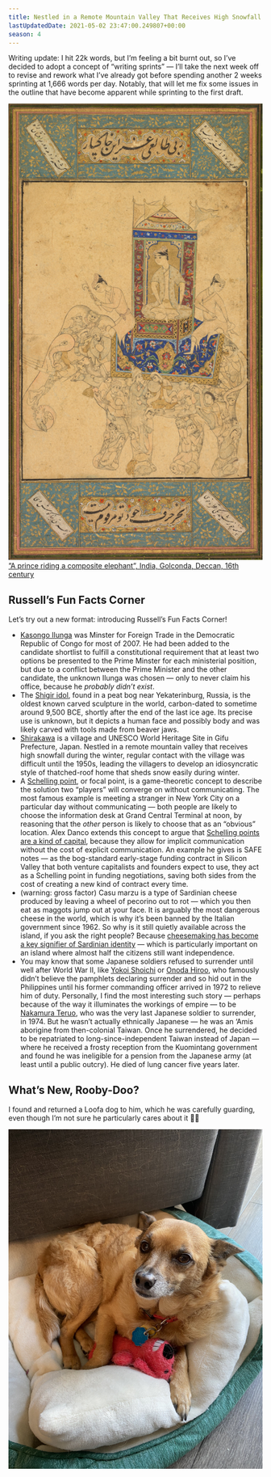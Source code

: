 ```yaml
---
title: Nestled in a Remote Mountain Valley That Receives High Snowfall During the Winter (AD S4E8)
lastUpdatedDate: 2021-05-02 23:47:00.249807+00:00
season: 4
---
```


Writing update: I hit 22k words, but I’m feeling a bit burnt out, so I’ve decided to adopt a concept of “writing sprints” — I’ll take the next week off to revise and rework what I’ve already got before spending another 2 weeks sprinting at 1,666 words per day. Notably, that will let me fix some issues in the outline that have become apparent while sprinting to the first draft.

![”A prince riding a composite elephant”, India, Golconda, Deccan, 16th century](../../assets/newsletters/composite_elephant.jpg)
[”A prince riding a composite elephant”, India, Golconda, Deccan, 16th century](https://www.clevelandart.org/art/2013.282#)

## Russell’s Fun Facts Corner

Let’s try out a new format: introducing Russell’s Fun Facts Corner!

* [Kasongo Ilunga](https://en.wikipedia.org/wiki/Kasongo_Ilunga) was Minster for Foreign Trade in the Democratic Republic of Congo for most of 2007. He had been added to the candidate shortlist to fulfill a constitutional requirement that at least two options be presented to the Prime Minster for each ministerial position, but due to a conflict between the Prime Minister and the other candidate, the unknown Ilunga was chosen — only to never claim his office, because he *probably didn’t exist*.
* The [Shigir idol](https://en.wikipedia.org/wiki/Shigir_Idol), found in a peat bog near Yekaterinburg, Russia, is the oldest known carved sculpture in the world, carbon-dated to sometime around 9,500 BCE, shortly after the end of the last ice age. Its precise use is unknown, but it depicts a human face and possibly body and was likely carved with tools made from beaver jaws.
* [Shirakawa](https://en.wikipedia.org/wiki/Historic_Villages_of_Shirakawa-g%C5%8D_and_Gokayama) is a village and UNESCO World Heritage Site in Gifu Prefecture, Japan. Nestled in a remote mountain valley that receives high snowfall during the winter, regular contact with the village was difficult until the 1950s, leading the villagers to develop an idiosyncratic style of thatched-roof home that sheds snow easily during winter.
* A [Schelling point](https://en.wikipedia.org/wiki/Focal_point_(game_theory)), or focal point, is a game-theoretic concept to describe the solution two “players” will converge on without communicating. The most famous example is meeting a stranger in New York City on a particular day without communicating — both people are likely to choose the information desk at Grand Central Terminal at noon, by reasoning that the *other* person is likely to choose that as an “obvious” location. Alex Danco extends this concept to argue that [Schelling points are a kind of capital](https://danco.substack.com/p/nfts-and-cbgbs-hows-that-for-a-clickbait?token=eyJ1c2VyX2lkIjozMjcxNiwicG9zdF9pZCI6MzMwNDM5MDEsIl8iOiI1bzVGMCIsImlhdCI6MTYxNDU0NzczOSwiZXhwIjoxNjE0NTUxMzM5LCJpc3MiOiJwdWItODYyMyIsInN1YiI6InBvc3QtcmVhY3Rpb24ifQ.dlxTVHjPCJf5HOIYNS0eXC3-drot3uFwfb4eV9UmwPw), because they allow for implicit communication without the cost of explicit communication. An example he gives is SAFE notes — as the bog-standard early-stage funding contract in Silicon Valley that both venture capitalists and founders expect to use, they act as a Schelling point in funding negotiations, saving both sides from the cost of creating a new kind of contract every time.
* (warning: gross factor) Casu marzu is a type of Sardinian cheese produced by leaving a wheel of pecorino out to rot — which you then eat as maggots jump out at your face. It is arguably the most dangerous cheese in the world, which is why it’s been banned by the Italian government since 1962. So why is it still quietly available across the island, if you ask the right people? Because [cheesemaking has become a key signifier of Sardinian identity](https://theoutline.com/post/8843/casu-marzu-cheese-sardinia-illegal-dangerous) — which is particularly important on an island where almost half the citizens still want independence.
* You may know that some Japanese soldiers refused to surrender until well after World War II, like [Yokoi Shoichi](https://en.wikipedia.org/wiki/Shoichi_Yokoi) or [Onoda Hiroo](https://en.wikipedia.org/wiki/Hiroo_Onoda), who famously didn’t believe the pamphlets declaring surrender and so hid out in the Philippines until his former commanding officer arrived in 1972 to relieve him of duty. Personally, I find the most interesting such story — perhaps because of the way it illuminates the workings of empire — to be [Nakamura Teruo](https://en.wikipedia.org/wiki/Teruo_Nakamura), who was the very last Japanese soldier to surrender, in 1974. But he wasn’t actually ethnically Japanese — he was an ‘Amis aborigine from then-colonial Taiwan. Once he surrendered, he decided to be repatriated to long-since-independent Taiwan instead of Japan — where he received a frosty reception from the Kuomintang government and found he was ineligible for a pension from the Japanese army (at least until a public outcry). He died of lung cancer five years later.

## What’s New, Rooby-Doo?

I found and returned a Loofa dog to him, which he was carefully guarding, even though I’m not sure he particularly cares about it 🤷‍♀️

![Rooibos cuddling with a toy](../../assets/newsletters/rooibos_toy.jpg)